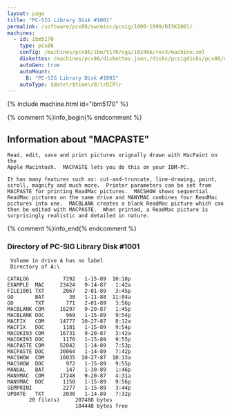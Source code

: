 ```yaml
---
layout: page
title: "PC-SIG Library Disk #1001"
permalink: /software/pcx86/sw/misc/pcsig/1000-1999/DISK1001/
machines:
  - id: ibm5170
    type: pcx86
    config: /machines/pcx86/ibm/5170/cga/1024kb/rev3/machine.xml
    diskettes: /machines/pcx86/diskettes.json,/disks/pcsigdisks/pcx86/diskettes.json
    autoGen: true
    autoMount:
      B: "PC-SIG Library Disk #1001"
    autoType: $date\r$time\rB:\rDIR\r
---
```


{% include machine.html id="ibm5170" %}

{% comment %}info_begin{% endcomment %}

## Information about "MACPASTE"

    Read, edit, save and print pictures orignally drawn with MacPaint on the
    Apple Macintosh.  MACPASTE lets you do this on your IBM-PC.
    
    It has many features such as: cut-and-truncate, line-drawing, paint,
    scroll, magnify and much more.  Printer parameters can be set from
    MACPASTE for printing ReadMac pictures.  MACSHOW shows sequential
    ReadMac pictures on the same drive and MANYMAC combines four ReadMac
    pictures into one.  MACBLANK creates a blank ReadMac picture which can
    then be edited with MACPASTE.  When printed, a ReadMac picture is
    surprisingly realistic and detailed in nature.
{% comment %}info_end{% endcomment %}


### Directory of PC-SIG Library Disk #1001

     Volume in drive A has no label
     Directory of A:\

    CATALOG           7292   1-15-89  10:18p
    EXAMPLE  MAC     23424   9-14-87   1:42a
    FILE1001 TXT      2067   2-01-89   3:45p
    GO       BAT        38   1-11-88  11:04a
    GO       TXT       771   2-01-89   3:56p
    MACBLANK COM     16297   9-20-87   1:45p
    MACBLANK DOC       969   1-15-89   9:54p
    MACFIX   COM     14777  10-27-87   8:12a
    MACFIX   DOC      1181   1-15-89   9:54p
    MACOKI93 COM     16731   9-20-87   3:42a
    MACOKI93 DOC      1170   1-15-89   9:55p
    MACPASTE COM     52842   1-14-89   7:53p
    MACPASTE DOC     30064   1-14-89   7:42p
    MACSHOW  COM     16035  10-27-87  10:13a
    MACSHOW  DOC       972   1-15-89   9:55p
    MANUAL   BAT       147   1-30-89   1:46p
    MANYMAC  COM     17248   9-20-87   4:31a
    MANYMAC  DOC      1150   1-15-89   9:56p
    SEMPRINI          2277   1-15-89   3:44p
    UPDATE   TXT      2036   1-14-89   7:32p
           20 file(s)     207488 bytes
                          104448 bytes free
